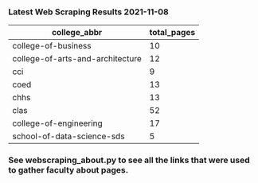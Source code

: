 ### Latest Web Scraping Results 2021-11-08

|college_abbr|total_pages|
| ----------- | ----------- |
|college-of-business|10|
|college-of-arts-and-architecture|12|
|cci|9|
|coed|13|
|chhs|13|
|clas|52|
|college-of-engineering|17|
|school-of-data-science-sds|5|

### See webscraping_about.py to see all the links that were used to gather faculty about pages.
